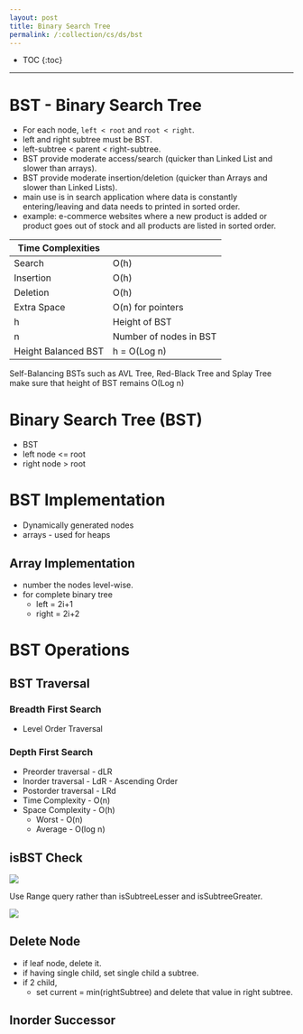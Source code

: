 ```yaml
---
layout: post
title: Binary Search Tree
permalink: /:collection/cs/ds/bst
---
```


- TOC
{:toc}

---

# BST - Binary Search Tree
- For each node, `left < root` and  `root < right`.
- left and right subtree must be BST.
- left-subtree < parent < right-subtree. 
- BST provide moderate access/search (quicker than Linked List and slower than arrays).
- BST provide moderate insertion/deletion (quicker than Arrays and slower than Linked Lists).
- main use is in search application where data is constantly entering/leaving and data needs to printed in sorted order.
- example: e-commerce websites where a new product is added or product goes out of stock and all products are listed in sorted order.

|Time Complexities||
|---|---|
|Search     |  O(h)
|Insertion  | O(h)
|Deletion   | O(h)
|Extra Space| O(n) for pointers
|h          | Height of BST
|n          | Number of nodes in BST
|Height Balanced BST| h = O(Log n)| 

Self-Balancing BSTs such as AVL Tree, Red-Black Tree and Splay Tree make sure that height of BST remains O(Log n)

# Binary Search Tree (BST)
- BST
- left node <= root
- right node > root

# BST Implementation
- Dynamically generated nodes
- arrays - used for heaps

## Array Implementation
- number the nodes level-wise.
- for complete binary tree
  - left = 2i+1
  - right = 2i+2

# BST Operations


## BST Traversal

### Breadth First Search
- Level Order Traversal

### Depth First Search
- Preorder traversal - dLR
- Inorder traversal - LdR - Ascending Order
- Postorder traversal - LRd
- Time Complexity - O(n)
- Space Complexity - O(h)
  - Worst - O(n)
  - Average - O(log n)

## isBST Check

![]({{site.cdn}}/cse/ds/tree/bst/isBST.png)

Use Range query rather than isSubtreeLesser and isSubtreeGreater.

![]({{site.cdn}}/cse/ds/tree/bst/isBST-range-query.png)

## Delete Node

- if leaf node, delete it.
- if having single child, set single child a subtree.
- if 2 child,
  - set current = min(rightSubtree) and delete that value in right subtree.

## Inorder Successor